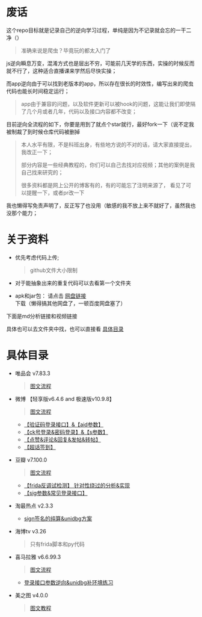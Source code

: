 # 废话

这个repo目标就是记录自己的逆向学习过程，单纯是因为不记录就会忘的一干二净（）

> 准确来说是爬虫？毕竟玩的都太入门了

js逆向瞬息万变，混淆方式也是层出不穷，可能前几天学的东西，实操的时候反而就不行了，这种适合直播课来学然后尽快实操；

而app逆向由于可以找到老版本的app，所以存在很长的时效性，编写出来的爬虫代码也能长时间稳定运行；

> app由于兼容的问题，以及软件更新可以被hook的问题，这能让我们即使隔了几个月或者几年，代码以及接口内容都不改变；

目前逆向全流程的如下，你要是用到了就点个star就行，最好fork一下（说不定我被制裁了到时候仓库代码被删掉

> 本人水平有限，不是科班出身，有些地方说的不对的话，请大家直接提出，我改正一下；
>
> 部分内容是一些经典教程的，你们可以自己去找对应视频；其他的案例是我自己找来研究的；
>
> 很多资料都是网上公开的博客有的，有的可能忘了注明来源了， 看见了可以提醒一下，或者pr改一下

我也懒得写免责声明了，反正写了也没用（敏感的我不放上来不就好了，虽然我也没那个能力；



# 关于资料

- 优先考虑代码上传;

  > github文件大小限制

- 对于能抽象出来的重复代码可以去看第一个文件夹
- apk和jar包： 请点击 [网盘链接](https://pan.baidu.com/s/1f28fv9A39LruaMg4wx4QYA?pwd=uxw2) 下载（懒得搞其他网盘了，一顿百度网盘塞了）



下面是md分析链接和视频链接

具体也可以去文件夹中找，也可以直接看 [具体目录](#具体目录) 



# 具体目录

- 唯品会   v7.83.3

  > [图文流程](./3-app完整案例/1-唯品会/唯品会v7.83.3接口.md)



- 微博 【轻享版v6.4.6 and  极速版v10.9.8】

  > [图文流程](./3-app完整案例/2-微博/微博系列app接口逆向分析.md)
  
  - [【验证码登录接口】&【aid参数】](https://www.bilibili.com/video/BV17Xj2zHEKX/)
  - [【ck号登录&密码登录】&【s参数】](https://www.bilibili.com/video/BV1Cej9z2EWd/)
  - [【点赞&评论&回复&发帖&转帖】](https://www.bilibili.com/video/BV1kBjdzQEnz/)
  - [【超话签到】](https://www.bilibili.com/video/BV1usjdzaEG3/)
  
  
  
- 豆瓣 v7.100.0

  > [图文流程](./3-app完整案例/3-豆瓣/豆瓣app接口逆向分析.md)
  
  - [【frida反调试检测】 针对性绕过的分析&实现](https://www.bilibili.com/video/BV1gd7GzLEEM)
  - [【sig参数&常见登录接口】](https://www.bilibili.com/video/BV1Wx7czKEkt)



- 淘最热点 v2.3.3
  
  - [ sign签名的纯算&unidbg方案](https://www.bilibili.com/video/BV1E67AzeEhM)
  
  
  
- 海博tv v3.26

  > 只有frida脚本和py代码

  

- 喜马拉雅 v6.6.99.3
  
  > [图文流程](./3-app完整案例/6-喜马拉雅/喜马拉雅appV6.66.93逆向分析.md)
  
  - [登录接口参数逆向&unidbg补环境练习](https://www.bilibili.com/video/BV1AN7ezfEyc/)



- 美之图 v4.0.0

  > [图文教程](./3-app完整案例/7-美之图/美之图app接口逆向分析.md)